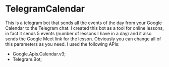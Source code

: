 # TelegramCalendar
This is a telegram bot that sends all the events of the day from your Google Calendar to the Telegram chat. I created this bot as a tool for online lessons, in fact it         sends 5 events (number of lessons I have in a day) and it also sends the Google Meet link for the lesson. Obviously you can change all of this parameters as you need. 
I used the following APIs:    
  - Google.Apis.Calendar.v3;   
  - Telegram.Bot;
